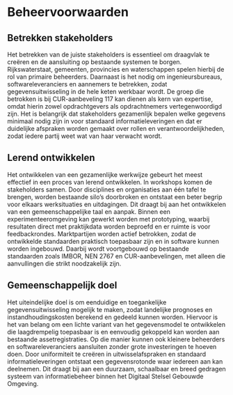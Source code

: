 # Beheervoorwaarden

## Betrekken stakeholders
Het betrekken van de juiste stakeholders is essentieel om draagvlak te creëren en de aansluiting op bestaande systemen te borgen. Rijkswaterstaat, gemeenten, provincies en waterschappen spelen hierbij de rol van primaire beheerders. Daarnaast is het nodig om ingenieursbureaus, softwareleveranciers en aannemers te betrekken, zodat gegevensuitwisseling in de hele keten werkbaar wordt. De groep die betrokken is bij CUR-aanbeveling 117 kan dienen als kern van expertise, omdat hierin zowel opdrachtgevers als opdrachtnemers vertegenwoordigd zijn. Het is belangrijk dat stakeholders gezamenlijk bepalen welke gegevens minimaal nodig zijn in voor standaard informatieleveringen en dat er duidelijke afspraken worden gemaakt over rollen en verantwoordelijkheden, zodat iedere partij weet wat van haar verwacht wordt.  

## Lerend ontwikkelen
Het ontwikkelen van een gezamenlijke werkwijze gebeurt het meest effectief in een proces van lerend ontwikkelen. In workshops komen de stakeholders samen. Door disciplines en organisaties aan één tafel te brengen, worden bestaande silo’s doorbroken en ontstaat een beter begrip voor elkaars werksituaties en uitdagingen. Dit draagt bij aan het ontwikkelen van een gemeenschappelijke taal en aanpak. Binnen een experimenteeromgeving kan gewerkt worden met prototyping, waarbij resultaten direct met praktijkdata worden beproefd en er ruimte is voor feedbackrondes. Marktpartijen worden actief betrokken, zodat de ontwikkelde standaarden praktisch toepasbaar zijn en in software kunnen worden ingebouwd. Daarbij wordt voortgebouwd op bestaande standaarden zoals IMBOR, NEN 2767 en CUR-aanbevelingen, met alleen die aanvullingen die strikt noodzakelijk zijn.  

## Gemeenschappelijk doel
Het uiteindelijke doel is om eenduidige en toegankelijke gegevensuitwisseling mogelijk te maken, zodat landelijke prognoses en instandhoudingskosten berekend en gedeeld kunnen worden. Hiervoor is het van belang om een lichte variant van het gegevensmodel te ontwikkelen die laagdrempelig toepasbaar is en eenvoudig gekoppeld kan worden aan bestaande assetregistraties. Op die manier kunnen ook kleinere beheerders en softwareleveranciers aansluiten zonder grote investeringen te hoeven doen. Door uniformiteit te creëren in uitwisselafspraken en standaard informatieleveringen ontstaat een gegevensrotonde waar iedereen aan kan deelnemen. Dit draagt bij aan een duurzaam, schaalbaar en breed gedragen systeem van informatiebeheer binnen het Digitaal Stelsel Gebouwde Omgeving.  
